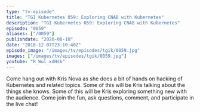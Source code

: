 ```yaml
---
type: "tv-episode"
title: "TGI Kubernetes 059: Exploring CNAB with Kubernetes"
description: "TGI Kubernetes 059: Exploring CNAB with Kubernetes"
episode: "0059"
aliases: ["/0059"]
publishdate: "2020-08-10"
date: "2018-12-07T23:10:40Z"
episode_image: "/images/tv/episodes/tgik/0059.jpg"
images: ["/images/tv/episodes/tgik/0059.jpg"]
youtube: "R_Wul_xdHsk"
---
```


Come hang out with Kris Nova as she does a bit of hands on hacking of Kubernetes and related topics. Some of this will be Kris talking about the things she knows. Some of this will be Kris exploring something new with the audience. Come join the fun, ask questions, comment, and participate in the live chat!

